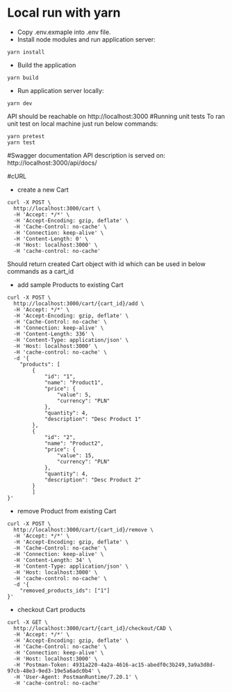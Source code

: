 # Local run with yarn
- Copy .env.exmaple into .env file.
- Install node modules and run application server:
```
yarn install
```
- Build the application
```
yarn build
```
- Run application server locally:
```
yarn dev
```
API should  be reachable on http://localhost:3000
#Running unit tests
To ran unit test on local machine just run below commands:
```
yarn pretest
yarn test
```
#Swagger documentation
API description is served on: http://localhost:3000/api/docs/

#cURL
- create a new Cart
```
curl -X POST \
  http://localhost:3000/cart \
  -H 'Accept: */*' \
  -H 'Accept-Encoding: gzip, deflate' \
  -H 'Cache-Control: no-cache' \
  -H 'Connection: keep-alive' \
  -H 'Content-Length: 0' \
  -H 'Host: localhost:3000' \
  -H 'cache-control: no-cache'
```
Should return created Cart object with id which can be used in below commands as a cart_id
- add sample Products to existing Cart


```
curl -X POST \
  http://localhost:3000/cart/{cart_id}/add \
  -H 'Accept: */*' \
  -H 'Accept-Encoding: gzip, deflate' \
  -H 'Cache-Control: no-cache' \
  -H 'Connection: keep-alive' \
  -H 'Content-Length: 336' \
  -H 'Content-Type: application/json' \
  -H 'Host: localhost:3000' \
  -H 'cache-control: no-cache' \
  -d '{
	"products": [
		{
			"id": "1",
			"name": "Product1",
			"price": {
				"value": 5,
				"currency": "PLN"
			},
			"quantity": 4,
			"description": "Desc Product 1"
		},
		{
			"id": "2",
			"name": "Product2",
			"price": {
				"value": 15,
				"currency": "PLN"
			},
			"quantity": 4,
			"description": "Desc Product 2"
		}
		]
}'
```
- remove Product from existing Cart
```
curl -X POST \
  http://localhost:3000/cart/{cart_id}/remove \
  -H 'Accept: */*' \
  -H 'Accept-Encoding: gzip, deflate' \
  -H 'Cache-Control: no-cache' \
  -H 'Connection: keep-alive' \
  -H 'Content-Length: 34' \
  -H 'Content-Type: application/json' \
  -H 'Host: localhost:3000' \
  -H 'cache-control: no-cache' \
  -d '{
	"removed_products_ids": ["1"]
}'
```
- checkout Cart products
```
curl -X GET \
  http://localhost:3000/cart/{cart_id}/checkout/CAD \
  -H 'Accept: */*' \
  -H 'Accept-Encoding: gzip, deflate' \
  -H 'Cache-Control: no-cache' \
  -H 'Connection: keep-alive' \
  -H 'Host: localhost:3000' \
  -H 'Postman-Token: 4931a220-4a2a-4616-ac15-abedf0c3b249,3a9a3d8d-97cb-48e3-9ed3-19e5a6adc0b4' \
  -H 'User-Agent: PostmanRuntime/7.20.1' \
  -H 'cache-control: no-cache'
```